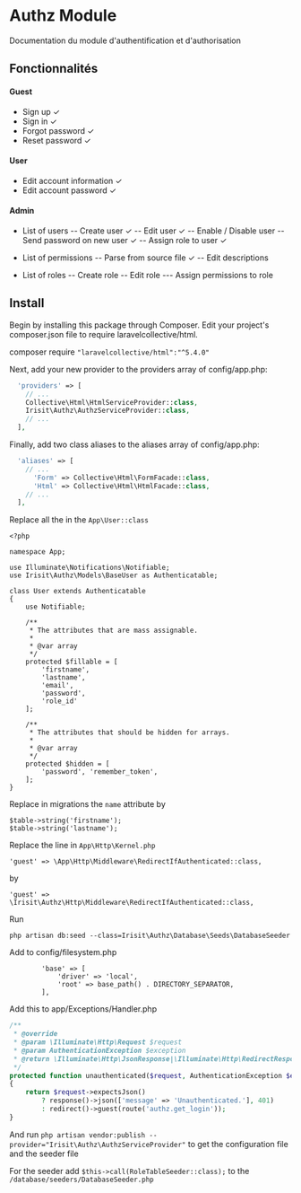 # Authz Module

Documentation du module d'authentification et d'authorisation

## Fonctionnalités

#### Guest
- Sign up ✓
- Sign in ✓
- Forgot password ✓
- Reset password ✓

#### User
- Edit account information ✓
- Edit account password ✓

#### Admin
- List of users
-- Create user ✓
-- Edit user ✓
-- Enable / Disable user
-- Send password on new user ✓
-- Assign role to user ✓

- List of permissions 
-- Parse from source file ✓
-- Edit descriptions

- List of roles
-- Create role
-- Edit role 
--- Assign permissions to role

## Install

Begin by installing this package through Composer. Edit your project's composer.json file to require laravelcollective/html.

composer require `"laravelcollective/html":"^5.4.0"`

Next, add your new provider to the providers array of config/app.php:

```php
  'providers' => [
    // ...
    Collective\Html\HtmlServiceProvider::class,
    Irisit\Authz\AuthzServiceProvider::class,
    // ...
  ],
```

Finally, add two class aliases to the aliases array of config/app.php:

```php
  'aliases' => [
    // ...
      'Form' => Collective\Html\FormFacade::class,
      'Html' => Collective\Html\HtmlFacade::class,
    // ...
  ],
```

Replace all the in the `App\User::class`
```
<?php

namespace App;

use Illuminate\Notifications\Notifiable;
use Irisit\Authz\Models\BaseUser as Authenticatable;

class User extends Authenticatable
{
    use Notifiable;

    /**
     * The attributes that are mass assignable.
     *
     * @var array
     */
    protected $fillable = [
        'firstname',
        'lastname',
        'email',
        'password',
        'role_id'
    ];

    /**
     * The attributes that should be hidden for arrays.
     *
     * @var array
     */
    protected $hidden = [
        'password', 'remember_token',
    ];
}
```


Replace in migrations the `name` attribute by 
```
$table->string('firstname');
$table->string('lastname'); 
```

Replace the line in `App\Http\Kernel.php`

`'guest' => \App\Http\Middleware\RedirectIfAuthenticated::class,`

by

`'guest' => \Irisit\Authz\Http\Middleware\RedirectIfAuthenticated::class,`


Run 

`php artisan db:seed --class=Irisit\Authz\Database\Seeds\DatabaseSeeder`

Add to config/filesystem.php

```
        'base' => [
            'driver' => 'local',
            'root' => base_path() . DIRECTORY_SEPARATOR,
        ],
```

Add this to app/Exceptions/Handler.php
```php
/**
 * @override
 * @param \Illuminate\Http\Request $request
 * @param AuthenticationException $exception
 * @return \Illuminate\Http\JsonResponse|\Illuminate\Http\RedirectResponse|\Illuminate\Http\Response
 */
protected function unauthenticated($request, AuthenticationException $exception)
{
    return $request->expectsJson()
        ? response()->json(['message' => 'Unauthenticated.'], 401)
        : redirect()->guest(route('authz.get_login'));
}
```


And run `php artisan vendor:publish --provider="Irisit\Authz\AuthzServiceProvider"` to get the configuration file and the seeder file 

For the seeder add `$this->call(RoleTableSeeder::class);` to the `/database/seeders/DatabaseSeeder.php`